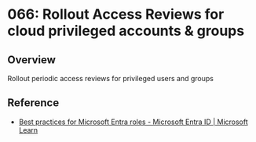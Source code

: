 # 066: Rollout Access Reviews for cloud privileged accounts & groups

## Overview

Rollout periodic access reviews for privileged users and groups

## Reference

* [Best practices for Microsoft Entra roles - Microsoft Entra ID | Microsoft Learn](https://learn.microsoft.com/en-us/entra/identity/role-based-access-control/best-practices)
